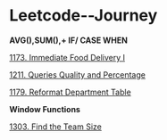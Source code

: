 # Leetcode--Journey
**AVG(),SUM(),+ IF/ CASE WHEN**

[1173. Immediate Food Delivery I](https://github.com/Yingtong-Z/Leetcode--Journey/blob/140450c477cdaf4930d179fb7484b01c96fa971a/SQL/1173.%20Immediate%20Food%20Delivery%20I.md)

[1211. Queries Quality and Percentage](https://github.com/Yingtong-Z/Leetcode--Journey/blob/b12a8f654bf656194b6cd90b33bf3dd4f7c1dce8/SQL/1211.%20Queries%20Quality%20and%20Percentage.md)

[1179. Reformat Department Table](https://github.com/Yingtong-Z/Leetcode--Journey/blob/140450c477cdaf4930d179fb7484b01c96fa971a/SQL/1179.%20Reformat%20Department%20Table.md)

**Window Functions**

[1303. Find the Team Size](https://github.com/Yingtong-Z/Leetcode--Journey/blob/30335bc0de9737601033151fc74cd12f121b08fb/SQL/1303.%20Find%20the%20Team%20Size.md)
